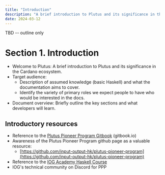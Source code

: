 ```yaml
---
title: "Introduction"
description: "A brief introduction to Plutus and its significance in the Cardano ecosystem"
date: 2024-03-12
---
```


TBD -- outline only

# Section 1. Introduction

- Welcome to Plutus: A brief introduction to Plutus and its significance in the Cardano ecosystem.
- Target audience: 
	- Description of assumed knowledge (basic Haskell) and what the documentation aims to cover.
	- Identify the variety of primary roles we expect people to have who would be interested in the docs. 
- Document overview: Briefly outline the key sections and what developers will learn.

## Introductory resources
- Reference to the [Plutus Pioneer Program Gitbook](https://iog-academy.gitbook.io/plutus-pioneers-program-fourth-cohort/) (gitbook.io)
- Awareness of the Plutus Pioneer Program github page as a valuable resource: 
	- [https://github.com/input-output-hk/plutus-pioneer-program](https://github.com/input-output-hk/plutus-pioneer-program)
- Reference to the [IOG Academy Haskell Course](https://www.youtube.com/playlist?list=PLNEK_Ejlx3x1D9Vq5kqeC3ZDEP7in4dqb)
- IOG's technical community on Discord for PPP
